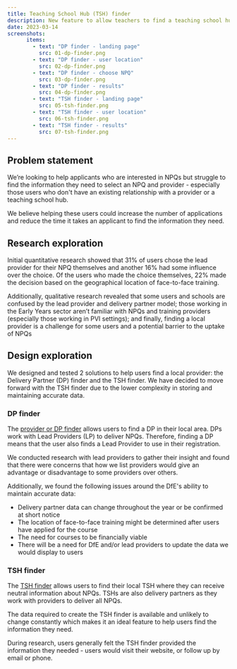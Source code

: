 ```yaml
---
title: Teaching School Hub (TSH) finder
description: New feature to allow teachers to find a teaching school hub near them
date: 2023-03-14
screenshots:
      items:
        - text: "DP finder - landing page"
          src: 01-dp-finder.png
        - text: "DP finder - user location"
          src: 02-dp-finder.png
        - text: "DP finder - choose NPQ"
          src: 03-dp-finder.png
        - text: "DP finder - results"
          src: 04-dp-finder.png
        - text: "TSH finder - landing page"
          src: 05-tsh-finder.png
        - text: "TSH finder - user location"
          src: 06-tsh-finder.png
        - text: "TSH finder - results"
          src: 07-tsh-finder.png
---
```


## Problem statement

We’re looking to help applicants who are interested in NPQs but struggle to find the information they need to select an NPQ and provider - especially those users who don't have an existing relationship with a provider or a teaching school hub.

We believe helping these users could increase the number of applications and reduce the time it takes an applicant to find the information they need.

## Research exploration

Initial quantitative research showed that 31% of users chose the lead provider for their NPQ themselves and another 16% had some influence over the choice. Of the users who made the choice themselves, 22% made the decision based on the geographical location of face-to-face training.

Additionally, qualitative research revealed that some users and schools are confused by the lead provider and delivery partner model; those working in the Early Years sector aren’t familiar with NPQs and training providers (especially those working in PVI settings); and finally, finding a local provider is a challenge for some users and a potential barrier to the uptake of NPQs

## Design exploration

We designed and tested 2 solutions to help users find a local provider: the Delivery Partner (DP) finder and the TSH finder. We have decided to move forward with the TSH finder due to the lower complexity in storing and maintaining accurate data.

### DP finder

The [provider or DP finder](https://npq-prototype.herokuapp.com/pdtl/tsh-finder-4/start-finder) allows users to find a DP in their local area. DPs work with Lead Providers (LP) to deliver NPQs. Therefore, finding a DP means that the user also finds a Lead Provider to use in their registration.

We conducted research with lead providers to gather their insight and found that there were concerns that how we list providers would give an advantage or disadvantage to some providers over others.

Additionally, we found the following issues around the DfE's ability to maintain accurate data:
- Delivery partner data can change throughout the year or be confirmed at short notice
- The location of face-to-face training might be determined after users have applied for the course
- The need for courses to be financially viable
- There will be a need for DfE and/or lead providers to update the data we would display to users

### TSH finder

The [TSH finder](https://npq-prototype.herokuapp.com/pdtl/tsh-finder-1/start-finder) allows users to find their local TSH where they can receive neutral information about NPQs. TSHs are also delivery partners as they work with providers to deliver all NPQs.

The data required to create the TSH finder is available and unlikely to change constantly which makes it an ideal feature to help users find the information they need.

During research, users generally felt the TSH finder provided the information they needed - users would visit their website, or follow up by email or phone.
